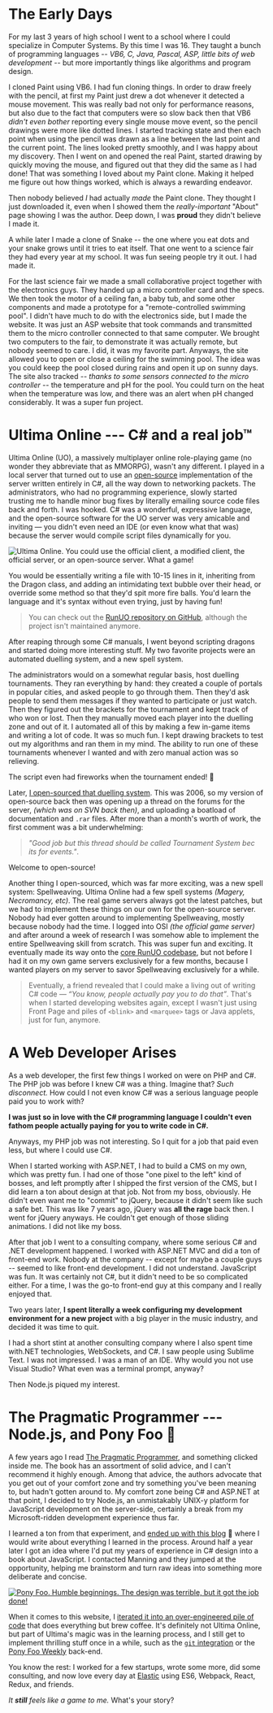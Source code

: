 # The Early Days

For my last 3 years of high school I went to a school where I could specialize in Computer Systems. By this time I was 16. They taught a bunch of programming languages _-- VB6, C, Java, Pascal, ASP, little bits of web development --_ but more importantly things like algorithms and program design.

I cloned Paint using VB6. I had fun cloning things. In order to draw freely with the pencil, at first my Paint just drew a dot whenever it detected a mouse movement. This was really bad not only for performance reasons, but also due to the fact that computers were so slow back then that VB6 *didn't even bother* reporting every single mouse move event, so the pencil drawings were more like dotted lines. I started tracking state and then each point when using the pencil was drawn as a line between the last point and the current point. The lines looked pretty smoothly, and I was happy about my discovery. Then I went on and opened the real Paint, started drawing by quickly moving the mouse, and figured out that they did the same as I had done! That was something I loved about my Paint clone. Making it helped me figure out how things worked, which is always a rewarding endeavor.

Then nobody believed *I* had actually *made* the Paint clone. They thought I just downloaded it, even when I showed them the *really-important* "About" page showing I was the author. Deep down, I was **proud** they didn't believe I made it.

A while later I made a clone of Snake -- the one where you eat dots and your snake grows until it tries to eat itself. That one went to a science fair they had every year at my school. It was fun seeing people try it out. I had made it.

For the last science fair we made a small collaborative project together with the electronics guys. They handed up a micro controller card and the specs. We then took the motor of a ceiling fan, a baby tub, and some other components and made a prototype for a "remote-controlled swimming pool". I didn't have much to do with the electronics side, but I made the website. It was just an ASP website that took commands and transmitted them to the micro controller connected to that same computer. We brought two computers to the fair, to demonstrate it was actually remote, but nobody seemed to care. I did, it was my favorite part. Anyways, the site allowed you to open or close a ceiling for the swimming pool. The idea was you could keep the pool closed during rains and open it up on sunny days. The site also tracked _-- thanks to some sensors connected to the micro controller --_ the temperature and pH for the pool. You could turn on the heat when the temperature was low, and there was an alert when pH changed considerably. It was a super fun project.

# Ultima Online --- C# and a real job™

Ultima Online (UO), a massively multiplayer online role-playing game (no wonder they abbreviate that as MMORPG), wasn't any different. I played in a local server that turned out to use an [open-source][ruo] implementation of the server written entirely in C#, all the way down to networking packets. The administrators, who had no programming experience, slowly started trusting me to handle minor bug fixes by literally emailing source code files back and forth. I was hooked. C# was a wonderful, expressive language, and the open-source software for the UO server was very amicable and inviting — you didn't even need an IDE (or even know what that was) because the server would compile script files dynamically for you.

![Ultima Online. You could use the official client, a modified client, the official server, or an open-source server. What a game!][uopic]

You would be essentially writing a file with 10-15 lines in it, inheriting from the Dragon class, and adding an intimidating text bubble over their head, or override some method so that they'd spit more fire balls. You'd learn the language and it's syntax without even trying, just by having fun!

> You can check out the [RunUO repository on GitHub][ruo], although the project isn't maintained anymore.

After reaping through some C# manuals, I went beyond scripting dragons and started doing more interesting stuff. My two favorite projects were an automated duelling system, and a new spell system.

The administrators would on a somewhat regular basis, host duelling tournaments. They ran everything by hand: they created a couple of portals in popular cities, and asked people to go through them. Then they'd ask people to send them messages if they wanted to participate or just watch. Then they figured out the brackets for the tournament and kept track of who won or lost. Then they manually moved each player into the duelling zone and out of it. I automated all of this by making a few in-game items and writing a lot of code. It was so much fun. I kept drawing brackets to test out my algorithms and ran them in my mind. The ability to run one of these tournaments whenever I wanted and with zero manual action was so relieving.

The script even had fireworks when the tournament ended! 🎉

Later, [I open-sourced that duelling system][oss]. This was 2006, so my version of open-source back then was opening up a thread on the forums for the server, _(which was on SVN back then)_, and uploading a boatload of documentation and `.rar` files. After more than a month's worth of work, the first comment was a bit underwhelming:

> *"Good job but this thread should be called Tournament System bec its for events."*.

Welcome to open-source!

Another thing I open-sourced, which was far more exciting, was a new spell system: Spellweaving. Ultima Online had a few spell systems *(Magery, Necromancy, etc)*. The real game servers always got the latest patches, but we had to implement these things on our own for the open-source server. Nobody had ever gotten around to implementing Spellweaving, mostly because nobody had the time. I logged into OSI *(the official game server)* and after around a week of research I was somehow able to implement the entire Spellweaving skill from scratch. This was super fun and exciting. It eventually made its way onto the [core RunUO codebase][sw], but not before I had it on my own game servers exclusively for a few months, because I wanted players on my server to savor Spellweaving exclusively for a while.

> Eventually, a friend revealed that I could make a living out of writing C# code *— “You know, people actually pay you to do that”*. That's when I started developing websites again, except I wasn't just using Front Page and piles of `<blink>` and `<marquee>` tags or Java applets, just for fun, anymore.

# A Web Developer Arises

As a web developer, the first few things I worked on were on PHP and C#. The PHP job was before I knew C# was a thing. Imagine that? *Such disconnect.* How could I not even know C# was a serious language people paid you to work with?

**I was just so in love with the C# programming language I couldn't even fathom people actually paying for you to write code in C#.**

Anyways, my PHP job was not interesting. So I quit for a job that paid even less, but where I could use C#.

When I started working with ASP.NET, I had to build a CMS on my own, which was pretty fun. I had one of those "one pixel to the left" kind of bosses, and left promptly after I shipped the first version of the CMS, but I did learn a ton about design at that job. Not from my boss, obviously. He didn't even want me to "commit" to jQuery, because it didn't seem like such a safe bet. This was like 7 years ago, jQuery was **all the rage** back then. I went for jQuery anyways. He couldn't get enough of those sliding animations. I did not like my boss.

After that job I went to a consulting company, where some serious C# and .NET development happened. I worked with ASP.NET MVC and did a ton of front-end work. Nobody at the company -- except for maybe a couple guys -- seemed to like front-end development. I did not understand. JavaScript was fun. It was certainly not C#, but it didn't need to be so complicated either. For a time, I was the go-to front-end guy at this company and I really enjoyed that.

Two years later, **I spent literally a week configuring my development environment for a new project** with a big player in the music industry, and decided it was time to quit.

I had a short stint at another consulting company where I also spent time with.NET technologies, WebSockets, and C#. I saw people using Sublime Text. I was not impressed. I was a man of an IDE. Why would you not use Visual Studio? What even was a terminal prompt, anyway?

Then Node.js piqued my interest.

# The Pragmatic Programmer --- Node.js, and Pony Foo 🦄

A few years ago I read [The Pragmatic Programmer][pp], and something clicked inside me. The book has an assortment of solid advice, and I can't recommend it highly enough. Among that advice, the authors advocate that you get out of your comfort zone and try something you've been meaning to, but hadn't gotten around to. My comfort zone being C# and ASP.NET at that point, I decided to try Node.js, an unmistakably UNIX-y platform for JavaScript development on the server-side, certainly a break from my Microsoft-ridden development experience thus far.

I learned a ton from that experiment, and [ended up with this blog][first] 🦄  where I would write about everything I learned in the process. Around half a year later I got an idea where I'd put my years of experience in C# design into a book about JavaScript. I contacted Manning and they jumped at the opportunity, helping me brainstorm and turn raw ideas into something more deliberate and concise.

[![Pony Foo. Humble beginnings. The design was terrible, but it got the job done!][pfold]][first]

When it comes to this website, I [iterated it into an over-engineered pile of code][overengineer] that does everything but brew coffee. It's definitely not Ultima Online, but part of Ultima's magic was in the learning process, and I still get to implement thrilling stuff once in a while, such as the [`git` integration][git] or the [Pony Foo Weekly][pfw] back-end.

You know the rest: I worked for a few startups, wrote some more, did some consulting, and now love every day at [Elastic][elastic] using ES6, Webpack, React, Redux, and friends.

*It **still** feels like a game to me.* What's your story?

[ruo]: https://github.com/runuo/runuo "runuo/runuo on GitHub"
[pp]: http://amzn.to/2d1qGg4 "The Pragmatic Programmer: From Journeyman to Master (Hunt, Thomas – 1999) is a timeless classic you should seriously consider reading"
[oss]: https://web.archive.org/web/20110721010354/http://www.runuo.com/community/threads/runuo-2-0-rc1-duel-pit-system.74599/
[sw]: https://github.com/runuo/runuo/tree/d038571b412188c2f4416f29846f11275c1e7bcb/Scripts/Spells/Spellweaving "Spellweaving code for RunUO on GitHub"
[first]: /articles/pony-foo-begins "Pony Foo Begins"
[elastic]: https://www.elastic.co/ "Elastic is the company behind Elasticsearch"
[uopic]: https://i.imgur.com/wmv3GRL.jpg
[pfold]: https://i.imgur.com/5aOGBKJ.png
[overengineer]: /articles/most-over-engineered-blog-ever "How Pony Foo is ridiculously over-engineered — and why that is awesome"
[git]: /articles/two-way-synchronization-for-a-web-app-and-git "Two-way Synchronization for a Web App and Git on Pony Foo"
[pfw]: /weekly "A newsletter about the open web, highlighting the most important news about the web every thursday"
